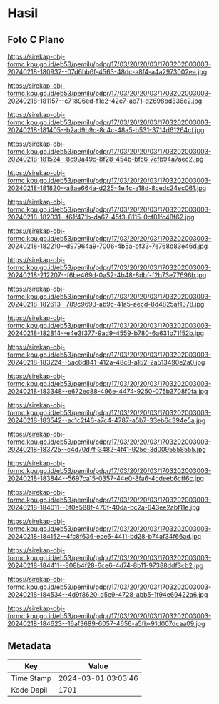 # Hasil

## Foto C Plano

https://sirekap-obj-formc.kpu.go.id/eb53/pemilu/pdpr/17/03/20/20/03/1703202003003-20240218-180937--07d6bb6f-4563-48dc-a8f4-a4a2973002ea.jpg

https://sirekap-obj-formc.kpu.go.id/eb53/pemilu/pdpr/17/03/20/20/03/1703202003003-20240218-181157--c71896ed-f1e2-42e7-ae71-d2698bd336c2.jpg

https://sirekap-obj-formc.kpu.go.id/eb53/pemilu/pdpr/17/03/20/20/03/1703202003003-20240218-181405--b2ad9b9c-8c4c-48a5-b531-3714d61264cf.jpg

https://sirekap-obj-formc.kpu.go.id/eb53/pemilu/pdpr/17/03/20/20/03/1703202003003-20240218-181524--8c99a49c-8f28-454b-bfc6-7cfb94a7aec2.jpg

https://sirekap-obj-formc.kpu.go.id/eb53/pemilu/pdpr/17/03/20/20/03/1703202003003-20240218-181820--a8ae664a-d225-4e4c-a18d-8cedc24ec061.jpg

https://sirekap-obj-formc.kpu.go.id/eb53/pemilu/pdpr/17/03/20/20/03/1703202003003-20240218-182031--f61f471b-da67-45f3-8115-0cf81fc48f62.jpg

https://sirekap-obj-formc.kpu.go.id/eb53/pemilu/pdpr/17/03/20/20/03/1703202003003-20240218-182210--d97964a9-7006-4b5a-bf33-7e768d83e46d.jpg

https://sirekap-obj-formc.kpu.go.id/eb53/pemilu/pdpr/17/03/20/20/03/1703202003003-20240218-212207--f6be469d-0a52-4b48-8dbf-f2b73e77696b.jpg

https://sirekap-obj-formc.kpu.go.id/eb53/pemilu/pdpr/17/03/20/20/03/1703202003003-20240218-182613--789c9693-ab9c-41a5-aecd-8d4825af1378.jpg

https://sirekap-obj-formc.kpu.go.id/eb53/pemilu/pdpr/17/03/20/20/03/1703202003003-20240218-182814--e4e3f377-9ad9-4559-b780-6a631b71f52b.jpg

https://sirekap-obj-formc.kpu.go.id/eb53/pemilu/pdpr/17/03/20/20/03/1703202003003-20240218-183224--5ac6d841-412a-48c8-a152-2a513490e2a0.jpg

https://sirekap-obj-formc.kpu.go.id/eb53/pemilu/pdpr/17/03/20/20/03/1703202003003-20240218-183348--e672ec88-496e-4474-9250-075b3708f0fa.jpg

https://sirekap-obj-formc.kpu.go.id/eb53/pemilu/pdpr/17/03/20/20/03/1703202003003-20240218-183542--ac1c2f46-a7c4-4787-a5b7-33eb6c394e5a.jpg

https://sirekap-obj-formc.kpu.go.id/eb53/pemilu/pdpr/17/03/20/20/03/1703202003003-20240218-183725--c4d70d7f-3482-4f41-925e-3d0095558555.jpg

https://sirekap-obj-formc.kpu.go.id/eb53/pemilu/pdpr/17/03/20/20/03/1703202003003-20240218-183844--5697ca15-0357-44e0-8fa6-4cdeeb6cff6c.jpg

https://sirekap-obj-formc.kpu.go.id/eb53/pemilu/pdpr/17/03/20/20/03/1703202003003-20240218-184011--6f0e588f-470f-40da-bc2a-643ee2abf11e.jpg

https://sirekap-obj-formc.kpu.go.id/eb53/pemilu/pdpr/17/03/20/20/03/1703202003003-20240218-184152--4fc8f636-ece6-4411-bd28-b74af34f66ad.jpg

https://sirekap-obj-formc.kpu.go.id/eb53/pemilu/pdpr/17/03/20/20/03/1703202003003-20240218-184411--808b4f28-6ce6-4d74-8b11-97388ddf3cb2.jpg

https://sirekap-obj-formc.kpu.go.id/eb53/pemilu/pdpr/17/03/20/20/03/1703202003003-20240218-184534--4d9f8620-d5e9-4728-abb5-1f94e69422a6.jpg

https://sirekap-obj-formc.kpu.go.id/eb53/pemilu/pdpr/17/03/20/20/03/1703202003003-20240218-184623--16af3689-6057-4656-a5fb-91d007dcaa09.jpg


## Metadata

| Key        | Value               |
| ---------- | ------------------- |
| Time Stamp | 2024-03-01 03:03:46 |
| Kode Dapil | 1701                |



